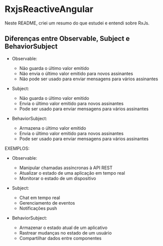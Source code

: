 # RxjsReactiveAngular
Neste README, criei um resumo do que estudei e entendi sobre RxJs.

## Diferenças entre Observable, Subject e BehaviorSubject
- Observable:
  - Não guarda o último valor emitido
  - Não envia o último valor emitido para novos assinantes
  - Não pode ser usado para enviar mensagens para vários assinantes

- Subject:
  - Não guarda o último valor emitido
  - Envia o último valor emitido para novos assinantes
  - Pode ser usado para enviar mensagens para vários assinantes

- BehaviorSubject:
  - Armazena o último valor emitido
  - Envia o último valor emitido para novos assinantes
  - Pode ser usado para enviar mensagens para vários assinantes
  
EXEMPLOS:
- Observable: 
  - Manipular chamadas assíncronas à API REST 
  - Atualizar o estado de uma aplicação em tempo real 
  - Monitorar o estado de um dispositivo 

- Subject: 
  - Chat em tempo real 
  - Gerenciamento de eventos 
  - Notificações push

- BehaviorSubject: 
  - Armazenar o estado atual de um aplicativo 
  - Rastrear mudanças no estado de um usuário 
  - Compartilhar dados entre componentes
